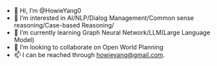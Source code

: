 - 👋 Hi, I’m @HowieYang0
- 👀 I’m interested in AI/NLP/Dialog Management/Common sense reasoning/Case-based Reasoning/
- 🌱 I’m currently learning Graph Neural Network/LLM(Large Language Model)  
- 💞️ I’m looking to collaborate on Open World Planning
- 📫 I can be reached through howieyang@gmail.com.

<!---
HowieYang0/HowieYang0 is a ✨ special ✨ repository because its `README.md` (this file) appears on your GitHub profile.
You can click the Preview link to take a look at your changes.
--->
